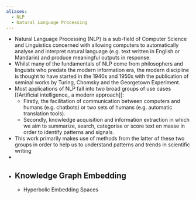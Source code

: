 ```yaml
---
aliases:
  - NLP
  - Natural Language Processing
---
```



- Natural Language Processing (NLP) is a sub-field of Computer Science and Linguistics concerned with allowing computers to automatically analyse and interpret natural language (e.g. text written in English or Mandarin) and produce meaningful outputs in response.
- Whilst many of the fundamentals of NLP come from philosophers and linguists who predate the modern information era, the modern discipline is thought to have started in the 1940s and 1950s with the publication of seminal works by Turing, Chomsky and the Georgetown Experiment.
- Most applications of NLP fall into two broad groups of use cases [[Artificial intelligence_ a modern approach]]:
	- Firstly, the facilitation of communication between computers and humans (e.g. chatbots) or two sets of humans (e.g. automatic translation tools).
	- Secondly, knowledge acquisition and information extraction in which we aim to summarize, search, categorise or score text en masse in order to identify patterns and signals.
- This work primarily makes use of methods from the latter of these two groups in order to help us to understand patterns and trends in scientific writing
-
- ## Knowledge Graph Embedding
	- Hyperbolic Embedding Spaces